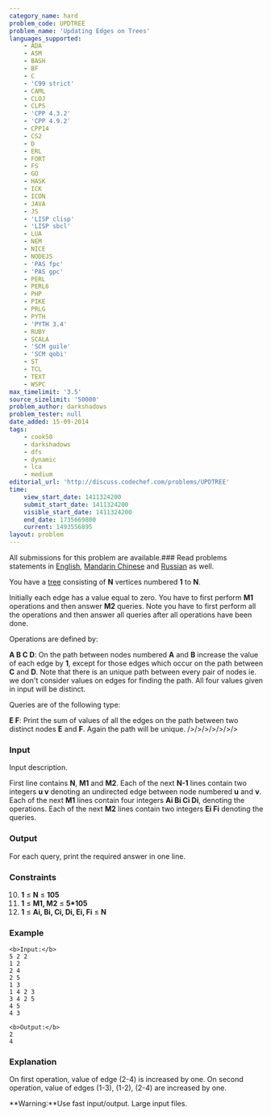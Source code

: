 ```yaml
---
category_name: hard
problem_code: UPDTREE
problem_name: 'Updating Edges on Trees'
languages_supported:
    - ADA
    - ASM
    - BASH
    - BF
    - C
    - 'C99 strict'
    - CAML
    - CLOJ
    - CLPS
    - 'CPP 4.3.2'
    - 'CPP 4.9.2'
    - CPP14
    - CS2
    - D
    - ERL
    - FORT
    - FS
    - GO
    - HASK
    - ICK
    - ICON
    - JAVA
    - JS
    - 'LISP clisp'
    - 'LISP sbcl'
    - LUA
    - NEM
    - NICE
    - NODEJS
    - 'PAS fpc'
    - 'PAS gpc'
    - PERL
    - PERL6
    - PHP
    - PIKE
    - PRLG
    - PYTH
    - 'PYTH 3.4'
    - RUBY
    - SCALA
    - 'SCM guile'
    - 'SCM qobi'
    - ST
    - TCL
    - TEXT
    - WSPC
max_timelimit: '3.5'
source_sizelimit: '50000'
problem_author: darkshadows
problem_tester: null
date_added: 15-09-2014
tags:
    - cook50
    - darkshadows
    - dfs
    - dynamic
    - lca
    - medium
editorial_url: 'http://discuss.codechef.com/problems/UPDTREE'
time:
    view_start_date: 1411324200
    submit_start_date: 1411324200
    visible_start_date: 1411324200
    end_date: 1735669800
    current: 1493556895
layout: problem
---
```

All submissions for this problem are available.###  Read problems statements in [English](http://www.codechef.com/download/translated/COOK50/english/UPDTREE.pdf), [Mandarin Chinese](http://www.codechef.com/download/translated/COOK50/mandarin/UPDTREE.pdf) and [Russian](http://www.codechef.com/download/translated/COOK50/russian/UPDTREE.pdf) as well.

You have a [tree](http://en.wikipedia.org/wiki/Tree_(graph_theory)) consisting of **N** vertices numbered **1** to **N**.

Initially each edge has a value equal to zero. You have to first perform **M1** operations and then answer **M2** queries. Note you have to first perform all the operations and then answer all queries after all operations have been done.


Operations are defined by:

**A B C D**: On the path between nodes numbered **A** and **B** increase the value of each edge by **1**, except for those edges which occur on the path between **C** and **D**. Note that there is an unique path between every pair of nodes ie. we don't consider values on edges for finding the path. All four values given in input will be distinct.



Queries are of the following type:

**E F**: Print the sum of values of all the edges on the path between two distinct nodes **E** and **F**. Again the path will be unique. />/>/>/>/>/>/>

### Input

Input description.

First line contains **N**, **M1** and **M2**. Each of the next **N-1** lines contain two integers **u v** denoting an undirected edge between node numbered **u** and **v**. Each of the next **M1** lines contain four integers **Ai Bi Ci Di**, denoting the operations. Each of the next **M2** lines contain two integers **Ei Fi** denoting the queries.

### Output

For each query, print the required answer in one line.

### Constraints

10. **1** ≤ **N** ≤ **105**
11. **1** ≤ **M1, M2** ≤ **5\*105**
12. **1** ≤ **Ai, Bi, Ci, Di, Ei, Fi** ≤ **N**
### Example

```
<b>Input:</b>
5 2 2
1 2
2 4
2 5
1 3
1 4 2 3
3 4 2 5
4 5
4 3

<b>Output:</b>
2
4

```
### Explanation

On first operation, value of edge (2-4) is increased by one. On second operation, value of edges (1-3), (1-2), (2-4) are increased by one.

**Warning:**Use fast input/output. Large input files.